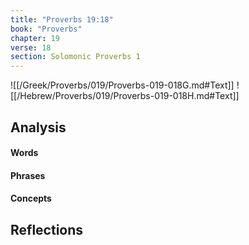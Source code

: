 ```yaml
---
title: "Proverbs 19:18"
book: "Proverbs"
chapter: 19
verse: 18
section: Solomonic Proverbs 1
---
```

![[/Greek/Proverbs/019/Proverbs-019-018G.md#Text]]
![[/Hebrew/Proverbs/019/Proverbs-019-018H.md#Text]]

## Analysis

#### Words

#### Phrases

#### Concepts

## Reflections
